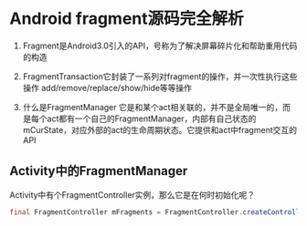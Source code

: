 # Android fragment源码完全解析

1. Fragment是Android3.0引入的API，号称为了解决屏幕碎片化和帮助重用代码的构造

2. FragmentTransaction它封装了一系列对fragment的操作，并一次性执行这些操作
    add/remove/replace/show/hide等等操作

3. 什么是FragmentManager
    它是和某个act相关联的，并不是全局唯一的，而是每个act都有一个自己的FragmentManager，内部有自己状态的mCurState，对应外部的act的生命周期状态。它提供和act中fragment交互的API

## Activity中的FragmentManager

Activity中有个FragmentController实例，那么它是在何时初始化呢？

```java
final FragmentController mFragments = FragmentController.createController(new HostCallbcks)
```
